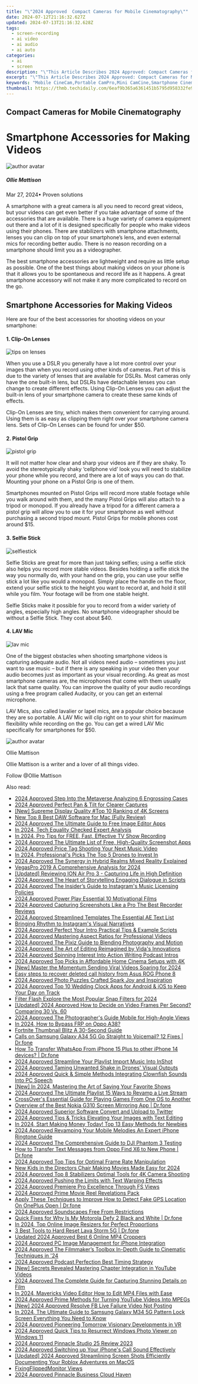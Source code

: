 ```yaml
---
title: "\"2024 Approved  Compact Cameras for Mobile Cinematography\""
date: 2024-07-12T21:16:32.627Z
updated: 2024-07-13T21:16:32.628Z
tags: 
  - screen-recording
  - ai video
  - ai audio
  - ai auto
categories: 
  - ai
  - screen
description: "\"This Article Describes 2024 Approved: Compact Cameras for Mobile Cinematography\""
excerpt: "\"This Article Describes 2024 Approved: Compact Cameras for Mobile Cinematography\""
keywords: "Mobile CineCam,Portable CamPro,Mini CamCine,Smartphone Cinema,Compact Cinemicams,Traveler's Camera,Handheld Filmmaking"
thumbnail: https://thmb.techidaily.com/6eaf9b365a6361451b5795d958332fe971bf3b2af37ac8e9e5c055811b75ea47.jpg
---
```


## Compact Cameras for Mobile Cinematography

# Smartphone Accessories for Making Videos

![author avatar](https://images.wondershare.com/filmora/article-images/ollie-mattison.jpg)

##### Ollie Mattison

 Mar 27, 2024• Proven solutions

A smartphone with a great camera is all you need to record great videos, but your videos can get even better if you take advantage of some of the accessories that are available. There is a huge variety of camera equipment out there and a lot of it is designed specifically for people who make videos using their phones. There are stabilizers with smartphone attachments, lenses you can clip on top of your smartphone’s lens, and even external mics for recording better audio. There is no reason recording on a smartphone should limit you as a videographer.

The best smartphone accessories are lightweight and require as little setup as possible. One of the best things about making videos on your phone is that it allows you to be spontaneous and record life as it happens. A great smartphone accessory will not make it any more complicated to record on the go.

## Smartphone Accessories for Making Videos

Here are four of the best accessories for shooting videos on your smartphone:

#### 1\. Clip-On Lenses

![tips on lenses](https://images.wondershare.com/filmora/article-images/accessories-clip-on-lenses.JPG)

When you use a DSLR you generally have a lot more control over your images than when you record using other kinds of cameras. Part of this is due to the variety of lenses that are available for DSLRs. Most cameras only have the one built-in lens, but DSLRs have detachable lenses you can change to create different effects. Using Clip-On Lenses you can adjust the built-in lens of your smartphone camera to create these same kinds of effects.

Clip-On Lenses are tiny, which makes them convenient for carrying around. Using them is as easy as clipping them right over your smartphone camera lens. Sets of Clip-On Lenses can be found for under $50.

#### 2\. Pistol Grip

![pistol grip](https://images.wondershare.com/filmora/article-images/accessories-pistol-grip.JPG)

It will not matter how clear and sharp your videos are if they are shaky. To avoid the stereotypically shaky ‘cellphone vid’ look you will need to stabilize your phone while you record, and there are a lot of ways you can do that. Mounting your phone on a Pistol Grip is one of them.

Smartphones mounted on Pistol Grips will record more stable footage while you walk around with them, and the many Pistol Grips will also attach to a tripod or monopod. If you already have a tripod for a different camera a pistol grip will allow you to use it for your smartphone as well without purchasing a second tripod mount. Pistol Grips for mobile phones cost around $15.

#### 3\. Selfie Stick

![selfiestick](https://images.wondershare.com/filmora/article-images/accessories-selfiestick.jpg)

Selfie Sticks are great for more than just taking selfies; using a selfie stick also helps you record more stable videos. Besides holding a selfie stick the way you normally do, with your hand on the grip, you can use your selfie stick a lot like you would a monopod. Simply place the handle on the floor, extend your selfie stick to the height you want to record at, and hold it still while you film. Your footage will be from one stable height.

Selfie Sticks make it possible for you to record from a wider variety of angles, especially high angles. No smartphone videographer should be without a Selfie Stick. They cost about $40.

#### 4\. LAV Mic

![lav mic](https://images.wondershare.com/filmora/article-images/accessories-lav-mic.JPG)

One of the biggest obstacles when shooting smartphone videos is capturing adequate audio. Not all videos need audio – sometimes you just want to use music – but if there is any speaking in your video then your audio becomes just as important as your visual recording. As great as most smartphone cameras are, the microphones that come with them usually lack that same quality. You can improve the quality of your audio recordings using a free program called Audacity, or you can get an external microphone.

LAV Mics, also called lavalier or lapel mics, are a popular choice because they are so portable. A LAV Mic will clip right on to your shirt for maximum flexibility while recording on the go. You can get a wired LAV Mic specifically for smartphones for $50.

![author avatar](https://images.wondershare.com/filmora/article-images/ollie-mattison.jpg)

Ollie Mattison

Ollie Mattison is a writer and a lover of all things video.

Follow @Ollie Mattison


<ins class="adsbygoogle"
     style="display:block"
     data-ad-format="autorelaxed"
     data-ad-client="ca-pub-7571918770474297"
     data-ad-slot="1223367746"></ins>



<ins class="adsbygoogle"
     style="display:block"
     data-ad-client="ca-pub-7571918770474297"
     data-ad-slot="8358498916"
     data-ad-format="auto"
     data-full-width-responsive="true"></ins>




<span class="atpl-alsoreadstyle">Also read:</span>
<div><ul>
<li><a href="https://fox-access.techidaily.com/2024-approved-step-into-the-metaverse-analyzing-6-engrossing-cases/"><u>2024 Approved  Step Into the Metaverse  Analyzing 6 Engrossing Cases</u></a></li>
<li><a href="https://fox-access.techidaily.com/2024-approved-perfect-pan-and-tilt-for-clearer-captures/"><u>2024 Approved  Perfect Pan & Tilt for Clearer Captures</u></a></li>
<li><a href="https://some-approaches.techidaily.com/new-supreme-display-quality-top-10-ranking-of-4k-screens/"><u>[New] Supreme Display Quality  #Top 10 Ranking of 4K Screens</u></a></li>
<li><a href="https://audio-shaping.techidaily.com/new-top-8-best-daw-software-for-mac-fully-review/"><u>New Top 8 Best DAW Software for Mac (Fully Review)</u></a></li>
<li><a href="https://fox-access.techidaily.com/2024-approved-the-ultimate-guide-to-free-image-editor-apps/"><u>2024 Approved  The Ultimate Guide to Free Image Editor Apps</u></a></li>
<li><a href="https://video-capture.techidaily.com/in-2024-tech-equality-checked-expert-analysis/"><u>In 2024, Tech Equality Checked  Expert Analysis</u></a></li>
<li><a href="https://screen-mirroring-recording.techidaily.com/in-2024-pro-tips-for-free-fast-effective-tv-show-recording/"><u>In 2024, Pro Tips for FREE, Fast, Effective TV Show Recording</u></a></li>
<li><a href="https://remote-screen-capture.techidaily.com/2024-approved-the-ultimate-list-of-free-high-quality-screenshot-apps/"><u>2024 Approved  The Ultimate List of Free, High-Quality Screenshot Apps</u></a></li>
<li><a href="https://fox-access.techidaily.com/2024-approved-price-tag-shooting-your-next-music-video/"><u>2024 Approved  Price Tag  Shooting Your Next Music Video</u></a></li>
<li><a href="https://extra-support.techidaily.com/in-2024-professionals-picks-the-top-5-drones-to-invest-in/"><u>In 2024, Professional's Picks  The Top 5 Drones to Invest In</u></a></li>
<li><a href="https://fox-access.techidaily.com/2024-approved-the-synergy-in-hybrid-realms-mixed-reality-explained/"><u>2024 Approved  The Synergy in Hybrid Realms  Mixed Reality Explained</u></a></li>
<li><a href="https://some-skills.techidaily.com/vegaspro-2019-a-comprehensive-analysis-for-2024/"><u>VegasPro 2019  A Comprehensive Analysis for 2024</u></a></li>
<li><a href="https://extra-support.techidaily.com/updated-reviewing-ion-air-pro-3-capturing-life-in-high-definition/"><u>[Updated] Reviewing ION Air Pro 3 - Capturing Life in High Definition</u></a></li>
<li><a href="https://fox-access.techidaily.com/2024-approved-the-heart-of-storytelling-engaging-dialogue-in-scripts/"><u>2024 Approved  The Heart of Storytelling  Engaging Dialogue in Scripts</u></a></li>
<li><a href="https://fox-access.techidaily.com/2024-approved-the-insiders-guide-to-instagrams-music-licensing-policies/"><u>2024 Approved  The Insider’s Guide to Instagram's Music Licensing Policies</u></a></li>
<li><a href="https://fox-access.techidaily.com/2024-approved-power-play-essential-10-motivational-films/"><u>2024 Approved  Power Play  Essential 10 Motivational Films</u></a></li>
<li><a href="https://digital-screen-recording.techidaily.com/2024-approved-capturing-screenshots-like-a-pro-the-best-recorder-reviews/"><u>2024 Approved  Capturing Screenshots Like a Pro  The Best Recorder Reviews</u></a></li>
<li><a href="https://fox-access.techidaily.com/2024-approved-streamlined-templates-the-essential-ae-text-list/"><u>2024 Approved  Streamlined Templates  The Essential AE Text List</u></a></li>
<li><a href="https://instagram-video-recordings.techidaily.com/bringing-rhythm-to-instagrams-visual-narratives/"><u>Bringing Rhythm to Instagram's Visual Narratives</u></a></li>
<li><a href="https://fox-access.techidaily.com/2024-approved-perfect-your-intro-practical-tips-and-example-scripts/"><u>2024 Approved  Perfect Your Intro  Practical Tips & Example Scripts</u></a></li>
<li><a href="https://extra-skills.techidaily.com/2024-approved-mastering-aspect-ratios-for-professional-videos/"><u>2024 Approved  Mastering Aspect Ratios for Professional Videos</u></a></li>
<li><a href="https://fox-access.techidaily.com/2024-approved-the-pixiz-guide-to-blending-photography-and-motion/"><u>2024 Approved  The Pixiz Guide to Blending Photography and Motion</u></a></li>
<li><a href="https://fox-access.techidaily.com/2024-approved-the-art-of-editing-reimagined-by-vidas-innovations/"><u>2024 Approved  The Art of Editing Reimagined by Vida's Innovations</u></a></li>
<li><a href="https://fox-access.techidaily.com/2024-approved-spinning-interest-into-action-writing-podcast-intros/"><u>2024 Approved  Spinning Interest Into Action  Writing Podcast Intros</u></a></li>
<li><a href="https://fox-access.techidaily.com/2024-approved-top-picks-in-affordable-home-cinema-setups-with-4k/"><u>2024 Approved  Top Picks in Affordable Home Cinema Setups with 4K</u></a></li>
<li><a href="https://instagram-clips.techidaily.com/new-master-the-momentum-sending-viral-videos-soaring-for-2024/"><u>[New] Master the Momentum  Sending Viral Videos Soaring for 2024</u></a></li>
<li><a href="https://phone-solutions.techidaily.com/easy-steps-to-recover-deleted-call-history-from-asus-rog-phone-8-by-fonelab-android-recover-call-logs/"><u>Easy steps to recover deleted call history from Asus ROG Phone 8</u></a></li>
<li><a href="https://fox-access.techidaily.com/2024-approved-photo-puzzles-crafted-spark-joy-and-inspiration/"><u>2024 Approved  Photo Puzzles Crafted  Spark Joy and Inspiration</u></a></li>
<li><a href="https://fox-access.techidaily.com/2024-approved-top-10-wedding-clock-apps-for-android-and-ios-to-keep-your-day-on-track/"><u>2024 Approved  Top 10 Wedding Clock Apps for Android & iOS to Keep Your Day on Track</u></a></li>
<li><a href="https://snapchat-videos.techidaily.com/filter-flash-explore-the-most-popular-snap-filters-for-2024/"><u>Filter Flash  Explore the Most Popular Snap Filters for 2024</u></a></li>
<li><a href="https://digital-screen-recording.techidaily.com/updated-2024-approved-how-to-decide-on-video-frames-per-second-comparing-30-vs-60/"><u>[Updated] 2024 Approved  How to Decide on Video Frames Per Second? Comparing 30 Vs. 60</u></a></li>
<li><a href="https://fox-access.techidaily.com/2024-approved-the-photographers-guide-mobile-for-high-angle-views/"><u>2024 Approved  The Photographer's Guide  Mobile for High-Angle Views</u></a></li>
<li><a href="https://android-frp.techidaily.com/in-2024-how-to-bypass-frp-on-oppo-a38-by-drfone-android/"><u>In 2024, How to Bypass FRP on Oppo A38?</u></a></li>
<li><a href="https://youtube-clips.techidaily.com/fortnite-thumbnail-blitz-a-30-second-guide/"><u>Fortnite Thumbnail Blitz  A 30-Second Guide</u></a></li>
<li><a href="https://howto.techidaily.com/calls-on-samsung-galaxy-a34-5g-go-straight-to-voicemail-12-fixes-drfone-by-drfone-fix-android-problems-fix-android-problems/"><u>Calls on Samsung Galaxy A34 5G Go Straight to Voicemail? 12 Fixes | Dr.fone</u></a></li>
<li><a href="https://review-topics.techidaily.com/how-to-transfer-whatsapp-from-iphone-15-plus-to-other-iphone-14-devices-drfone-by-drfone-transfer-whatsapp-from-ios-transfer-whatsapp-from-ios/"><u>How To Transfer WhatsApp From iPhone 15 Plus to other iPhone 14 devices? | Dr.fone</u></a></li>
<li><a href="https://fox-access.techidaily.com/2024-approved-streamline-your-playlist-import-music-into-inshot/"><u>2024 Approved  Streamline Your Playlist  Import Music Into InShot</u></a></li>
<li><a href="https://fox-access.techidaily.com/2024-approved-taming-unwanted-shake-in-drones-visual-outputs/"><u>2024 Approved  Taming Unwanted Shake in Drones' Visual Outputs</u></a></li>
<li><a href="https://fox-access.techidaily.com/2024-approved-quick-and-simple-methods-integrating-clownfish-sounds-into-pc-speech/"><u>2024 Approved  Quick & Simple Methods  Integrating Clownfish Sounds Into PC Speech</u></a></li>
<li><a href="https://desktop-recording.techidaily.com/new-in-2024-mastering-the-art-of-saving-your-favorite-shows/"><u>[New] In 2024, Mastering the Art of Saving Your Favorite Shows</u></a></li>
<li><a href="https://fox-access.techidaily.com/2024-approved-the-ultimate-playlist-15-ways-to-revamp-a-live-stream/"><u>2024 Approved  The Ultimate Playlist  15 Ways to Revamp a Live Stream</u></a></li>
<li><a href="https://games-able.techidaily.com/crossovers-essential-guide-for-playing-games-from-one-os-to-another/"><u>CrossOver's Essential Guide for Playing Games From One OS to Another</u></a></li>
<li><a href="https://screen-mirror.techidaily.com/overview-of-the-best-nokia-g310-screen-mirroring-app-drfone-by-drfone-android/"><u>Overview of the Best Nokia G310 Screen Mirroring App | Dr.fone</u></a></li>
<li><a href="https://fox-access.techidaily.com/2024-approved-superior-software-convert-and-upload-to-twitter/"><u>2024 Approved  Superior Software  Convert and Upload to Twitter</u></a></li>
<li><a href="https://fox-access.techidaily.com/2024-approved-tips-and-tricks-elevating-your-images-with-text-editing/"><u>2024 Approved  Tips & Tricks  Elevating Your Images with Text Editing</u></a></li>
<li><a href="https://extra-skills.techidaily.com/in-2024-start-making-money-today-top-13-easy-methods-for-newbies/"><u>In 2024, Start Making Money Today! Top 13 Easy Methods for Newbies</u></a></li>
<li><a href="https://fox-access.techidaily.com/2024-approved-revamping-your-mobile-melodies-an-expert-iphone-ringtone-guide/"><u>2024 Approved  Revamping Your Mobile Melodies  An Expert iPhone Ringtone Guide</u></a></li>
<li><a href="https://fox-access.techidaily.com/2024-approved-the-comprehensive-guide-to-dji-phantom-3-testing/"><u>2024 Approved  The Comprehensive Guide to DJI Phantom 3 Testing</u></a></li>
<li><a href="https://android-transfer.techidaily.com/how-to-transfer-text-messages-from-oppo-find-x6-to-new-phone-drfone-by-drfone-transfer-from-android-transfer-from-android/"><u>How to Transfer Text Messages from Oppo Find X6 to New Phone | Dr.fone</u></a></li>
<li><a href="https://fox-access.techidaily.com/2024-approved-top-tips-for-optimal-frame-rate-manipulation/"><u>2024 Approved  Top Tips for Optimal Frame Rate Manipulation</u></a></li>
<li><a href="https://smart-video-editing.techidaily.com/new-kids-in-the-directors-chair-making-movies-made-easy-for-2024/"><u>New Kids in the Directors Chair Making Movies Made Easy for 2024</u></a></li>
<li><a href="https://fox-access.techidaily.com/2024-approved-top-8-stabilizers-optimal-tools-for-4k-camera-shooting/"><u>2024 Approved  Top 8 Stabilizers  Optimal Tools for 4K Camera Shooting</u></a></li>
<li><a href="https://fox-access.techidaily.com/2024-approved-pushing-the-limits-with-text-warping-effects/"><u>2024 Approved  Pushing the Limits with Text Warping Effects</u></a></li>
<li><a href="https://extra-approaches.techidaily.com/2024-approved-premiere-pro-excellence-through-fs-views/"><u>2024 Approved  Premiere Pro  Excellence Through FS Views</u></a></li>
<li><a href="https://fox-access.techidaily.com/2024-approved-prime-movie-reel-revelations-pack/"><u>2024 Approved  Prime Movie Reel Revelations Pack</u></a></li>
<li><a href="https://fake-location.techidaily.com/apply-these-techniques-to-improve-how-to-detect-fake-gps-location-on-oneplus-open-drfone-by-drfone-virtual-android/"><u>Apply These Techniques to Improve How to Detect Fake GPS Location On OnePlus Open | Dr.fone</u></a></li>
<li><a href="https://fox-access.techidaily.com/2024-approved-soundscapes-free-from-restrictions/"><u>2024 Approved  Soundscapes Free From Restrictions</u></a></li>
<li><a href="https://fix-guide.techidaily.com/quick-fixes-for-why-is-my-motorola-defy-2-black-and-white-drfone-by-drfone-fix-android-problems-fix-android-problems/"><u>Quick Fixes for Why Is My Motorola Defy 2 Black and White | Dr.fone</u></a></li>
<li><a href="https://video-ai-editor.techidaily.com/in-2024-top-online-image-resizers-for-perfect-proportions/"><u>In 2024, Top Online Image Resizers for Perfect Proportions</u></a></li>
<li><a href="https://phone-solutions.techidaily.com/3-best-tools-to-hard-reset-lava-storm-5g-drfone-by-drfone-reset-android-reset-android/"><u>3 Best Tools to Hard Reset Lava Storm 5G | Dr.fone</u></a></li>
<li><a href="https://ai-video-editing.techidaily.com/updated-2024-approved-best-6-online-mp4-croppers/"><u>Updated 2024 Approved Best 6 Online MP4 Croppers</u></a></li>
<li><a href="https://fox-access.techidaily.com/2024-approved-pc-image-management-for-iphone-integration/"><u>2024 Approved  PC Image Management for iPhone Integration</u></a></li>
<li><a href="https://fox-access.techidaily.com/2024-approved-the-filmmakers-toolbox-in-depth-guide-to-cinematic-techniques-in-24/"><u>2024 Approved  The Filmmaker’s Toolbox  In-Depth Guide to Cinematic Techniques in '24</u></a></li>
<li><a href="https://fox-access.techidaily.com/2024-approved-podcast-perfection-best-timing-strategy/"><u>2024 Approved  Podcast Perfection  Best Timing Strategy</u></a></li>
<li><a href="https://extra-approaches.techidaily.com/new-secrets-revealed-mastering-chapter-integration-in-youtube-videos/"><u>[New] Secrets Revealed  Mastering Chapter Integration in YouTube Videos</u></a></li>
<li><a href="https://fox-access.techidaily.com/2024-approved-the-complete-guide-for-capturing-stunning-details-on-film/"><u>2024 Approved  The Complete Guide for Capturing Stunning Details on Film</u></a></li>
<li><a href="https://video-creation-software.techidaily.com/in-2024-mavericks-video-editor-how-to-edit-mp4-files-with-ease/"><u>In 2024, Mavericks Video Editor How to Edit MP4 Files with Ease</u></a></li>
<li><a href="https://extra-approaches.techidaily.com/2024-approved-prime-methods-for-turning-youtube-videos-into-mpegs/"><u>2024 Approved  Prime Methods for Turning YouTube Videos Into MPEGs</u></a></li>
<li><a href="https://facebook-clips.techidaily.com/new-2024-approved-resolve-fb-live-failure-video-not-posting/"><u>[New] 2024 Approved  Resolve FB Live Failure  Video Not Posting</u></a></li>
<li><a href="https://android-unlock.techidaily.com/in-2024-the-ultimate-guide-to-samsung-galaxy-m34-5g-pattern-lock-screen-everything-you-need-to-know-by-drfone-android/"><u>In 2024, The Ultimate Guide to Samsung Galaxy M34 5G Pattern Lock Screen Everything You Need to Know</u></a></li>
<li><a href="https://fox-access.techidaily.com/2024-approved-pioneering-tomorrow-visionary-developments-in-vr/"><u>2024 Approved  Pioneering Tomorrow  Visionary Developments in VR</u></a></li>
<li><a href="https://fox-access.techidaily.com/2024-approved-quick-tips-to-resurrect-windows-photo-viewer-on-windows-11/"><u>2024 Approved  Quick Tips to Resurrect Windows Photo Viewer on Windows 11</u></a></li>
<li><a href="https://fox-access.techidaily.com/2024-approved-pinnacle-studio-25-review-2023/"><u>2024 Approved  Pinnacle Studio 25 Review 2023</u></a></li>
<li><a href="https://fox-access.techidaily.com/2024-approved-switching-up-your-iphones-call-sound-effectively/"><u>2024 Approved  Switching up Your iPhone's Call Sound Effectively</u></a></li>
<li><a href="https://remote-screen-capture.techidaily.com/updated-2024-approved-streamlining-screen-shots-efficiently-documenting-your-roblox-adventures-on-macos/"><u>[Updated] 2024 Approved  Streamlining Screen Shots  Efficiently Documenting Your Roblox Adventures on MacOS</u></a></li>
<li><a href="https://graphic-issues.techidaily.com/fixingflippedmonitor-views/"><u>FixingFlippedMonitor Views</u></a></li>
<li><a href="https://fox-access.techidaily.com/2024-approved-pinnacle-business-cloud-haven/"><u>2024 Approved  Pinnacle Business Cloud Haven</u></a></li>
</ul></div>
